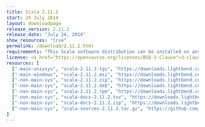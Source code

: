 ```yaml
---
title: Scala 2.11.2
start: 24 July 2014
layout: downloadpage
release_version: 2.11.2
release_date: "July 24, 2014"
show_resources: "true"
permalink: /download/2.11.2.html
requirements: "This Scala software distribution can be installed on any Unix-like or Windows system. It requires the Java runtime version 1.6 or later, which can be downloaded <a href='http://www.java.com/'>here</a>."
license: <a href="https://opensource.org/licenses/BSD-3-Clause">3-clause BSD license</a>
resources: [
  ["-main-unixsys", "scala-2.11.2.tgz", "https://downloads.lightbend.com/scala/2.11.2/scala-2.11.2.tgz", "Mac OS X, Unix, Cygwin", "25.26M"],
  ["-main-windows", "scala-2.11.2.msi", "https://downloads.lightbend.com/scala/2.11.2/scala-2.11.2.msi", "Windows (msi installer)", "95.03M"],
  ["-non-main-sys", "scala-2.11.2.zip", "https://downloads.lightbend.com/scala/2.11.2/scala-2.11.2.zip", "Windows", "25.27M"],
  ["-non-main-sys", "scala-2.11.2.deb", "https://downloads.lightbend.com/scala/2.11.2/scala-2.11.2.deb", "Debian", "94.00M"],
  ["-non-main-sys", "scala-2.11.2.rpm", "https://downloads.lightbend.com/scala/2.11.2/scala-2.11.2.rpm", "RPM package", "93.96M"],
  ["-non-main-sys", "scala-docs-2.11.2.txz", "https://downloads.lightbend.com/scala/2.11.2/scala-docs-2.11.2.txz", "API docs", "40.48M"],
  ["-non-main-sys", "scala-docs-2.11.2.zip", "https://downloads.lightbend.com/scala/2.11.2/scala-docs-2.11.2.zip", "API docs", "72.06M"],
  ["-non-main-sys", "scala-sources-2.11.2.tar.gz", "https://github.com/scala/scala/archive/v2.11.2.tar.gz", "Sources", ""]
]
---
```

